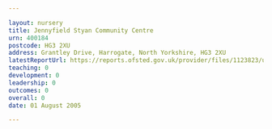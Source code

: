 ```yaml
---

layout: nursery
title: Jennyfield Styan Community Centre
urn: 400184
postcode: HG3 2XU
address: Grantley Drive, Harrogate, North Yorkshire, HG3 2XU
latestReportUrl: https://reports.ofsted.gov.uk/provider/files/1123823/urn/400184.pdf
teaching: 0
development: 0
leadership: 0
outcomes: 0
overall: 0
date: 01 August 2005

---
```

